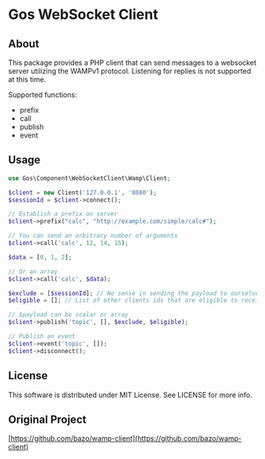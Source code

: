 # Gos WebSocket Client

## About

This package provides a PHP client that can send messages to a websocket server utilizing the WAMPv1 protocol. Listening for replies is not supported at this time.

Supported functions:
 - prefix
 - call
 - publish
 - event

## Usage

```php
use Gos\Component\WebSocketClient\Wamp\Client;

$client = new Client('127.0.0.1', '8080');
$sessionId = $client->connect();

// Establish a prefix on server
$client->prefix("calc", "http://example.com/simple/calc#");

// You can send an arbitrary number of arguments
$client->call('calc', 12, 14, 15);

$data = [0, 1, 2];

// Or an array
$client->call('calc', $data);

$exclude = [$sessionId]; // No sense in sending the payload to ourselves
$eligible = []; // List of other clients ids that are eligible to receive this payload

// $payload can be scalar or array
$client->publish('topic', [], $exclude, $eligible);

// Publish an event
$client->event('topic', []);
$client->disconnect();
```

## License
This software is distributed under MIT License. See LICENSE for more info.

## Original Project
[https://github.com/bazo/wamp-client](https://github.com/bazo/wamp-client)
